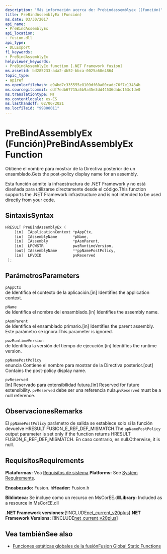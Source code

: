 ```yaml
---
description: 'Más información acerca de: Prebindassemblyex ((función)'
title: PreBindAssemblyEx (Función)
ms.date: 03/30/2017
api_name:
- PreBindAssemblyEx
api_location:
- fusion.dll
api_type:
- DLLExport
f1_keywords:
- PreBindAssemblyEx
helpviewer_keywords:
- PreBindAssemblyEx function [.NET Framework fusion]
ms.assetid: bd285233-a4a2-4b52-bbca-0025a60e4864
topic_type:
- apiref
ms.openlocfilehash: e94bd7c335555e8109df60a00cadc76f7e13434b
ms.sourcegitcommit: ddf7edb67715a5b9a45e3dd44536dabc153c1de0
ms.translationtype: MT
ms.contentlocale: es-ES
ms.lasthandoff: 02/06/2021
ms.locfileid: "99800011"
---
```

# <a name="prebindassemblyex-function"></a><span data-ttu-id="759d0-103">PreBindAssemblyEx (Función)</span><span class="sxs-lookup"><span data-stu-id="759d0-103">PreBindAssemblyEx Function</span></span>

<span data-ttu-id="759d0-104">Obtiene el nombre para mostrar de la Directiva posterior de un ensamblado.</span><span class="sxs-lookup"><span data-stu-id="759d0-104">Gets the post-policy display name for an assembly.</span></span>  
  
 <span data-ttu-id="759d0-105">Esta función admite la infraestructura de .NET Framework y no está diseñada para utilizarse directamente desde el código.</span><span class="sxs-lookup"><span data-stu-id="759d0-105">This function supports the .NET Framework infrastructure and is not intended to be used directly from your code.</span></span>  
  
## <a name="syntax"></a><span data-ttu-id="759d0-106">Sintaxis</span><span class="sxs-lookup"><span data-stu-id="759d0-106">Syntax</span></span>  
  
```cpp  
HRESULT PreBindAssemblyEx (  
    [in]  IApplicationContext *pAppCtx,  
    [in]  IAssemblyName       *pName,  
    [in]  IAssembly           *pAsmParent,  
    [in]  LPCWSTR             pwzRuntimeVersion,  
    [out] IAssemblyName       **ppNamePostPolicy,  
    [in]  LPVOID              pvReserved  
 );  
```  
  
## <a name="parameters"></a><span data-ttu-id="759d0-107">Parámetros</span><span class="sxs-lookup"><span data-stu-id="759d0-107">Parameters</span></span>  

 `pAppCtx`  
 <span data-ttu-id="759d0-108">de Identifica el contexto de la aplicación.</span><span class="sxs-lookup"><span data-stu-id="759d0-108">[in] Identifies the application context.</span></span>  
  
 `pName`  
 <span data-ttu-id="759d0-109">de Identifica el nombre del ensamblado.</span><span class="sxs-lookup"><span data-stu-id="759d0-109">[in] Identifies the assembly name.</span></span>  
  
 `pAsmParent`  
 <span data-ttu-id="759d0-110">de Identifica el ensamblado primario.</span><span class="sxs-lookup"><span data-stu-id="759d0-110">[in] Identifies the parent assembly.</span></span> <span data-ttu-id="759d0-111">Este parámetro se ignora.</span><span class="sxs-lookup"><span data-stu-id="759d0-111">This parameter is ignored.</span></span>  
  
 `pwzRuntimeVersion`  
 <span data-ttu-id="759d0-112">de Identifica la versión del tiempo de ejecución.</span><span class="sxs-lookup"><span data-stu-id="759d0-112">[in] Identifies the runtime version.</span></span>  
  
 `ppNamePostPolicy`  
 <span data-ttu-id="759d0-113">enuncia Contiene el nombre para mostrar de la Directiva posterior.</span><span class="sxs-lookup"><span data-stu-id="759d0-113">[out] Contains the post-policy display name.</span></span>  
  
 `pvReserved`  
 <span data-ttu-id="759d0-114">[in] Reservado para extensibilidad futura.</span><span class="sxs-lookup"><span data-stu-id="759d0-114">[in] Reserved for future extensibility.</span></span> <span data-ttu-id="759d0-115">`pvReserved` debe ser una referencia nula.</span><span class="sxs-lookup"><span data-stu-id="759d0-115">`pvReserved` must be a null reference.</span></span>  
  
## <a name="remarks"></a><span data-ttu-id="759d0-116">Observaciones</span><span class="sxs-lookup"><span data-stu-id="759d0-116">Remarks</span></span>  

 <span data-ttu-id="759d0-117">El `ppNamePostPolicy` parámetro de salida se establece solo si la función devuelve HRESULT FUSION_E_REF_DEF_MISMATCH.</span><span class="sxs-lookup"><span data-stu-id="759d0-117">The `ppNamePostPolicy` output parameter is set only if the function returns HRESULT FUSION_E_REF_DEF_MISMATCH.</span></span> <span data-ttu-id="759d0-118">En caso contrario, es null.</span><span class="sxs-lookup"><span data-stu-id="759d0-118">Otherwise, it is null.</span></span>  
  
## <a name="requirements"></a><span data-ttu-id="759d0-119">Requisitos</span><span class="sxs-lookup"><span data-stu-id="759d0-119">Requirements</span></span>  

 <span data-ttu-id="759d0-120">**Plataformas:** Vea [Requisitos de sistema](../../get-started/system-requirements.md).</span><span class="sxs-lookup"><span data-stu-id="759d0-120">**Platforms:** See [System Requirements](../../get-started/system-requirements.md).</span></span>  
  
 <span data-ttu-id="759d0-121">**Encabezado:** Fusion. h</span><span class="sxs-lookup"><span data-stu-id="759d0-121">**Header:** Fusion.h</span></span>  
  
 <span data-ttu-id="759d0-122">**Biblioteca:** Se incluye como un recurso en MsCorEE.dll</span><span class="sxs-lookup"><span data-stu-id="759d0-122">**Library:** Included as a resource in MsCorEE.dll</span></span>  
  
 <span data-ttu-id="759d0-123">**.NET Framework versiones:**[!INCLUDE[net_current_v20plus](../../../../includes/net-current-v20plus-md.md)]</span><span class="sxs-lookup"><span data-stu-id="759d0-123">**.NET Framework Versions:** [!INCLUDE[net_current_v20plus](../../../../includes/net-current-v20plus-md.md)]</span></span>  
  
## <a name="see-also"></a><span data-ttu-id="759d0-124">Vea también</span><span class="sxs-lookup"><span data-stu-id="759d0-124">See also</span></span>

- [<span data-ttu-id="759d0-125">Funciones estáticas globales de la fusión</span><span class="sxs-lookup"><span data-stu-id="759d0-125">Fusion Global Static Functions</span></span>](fusion-global-static-functions.md)
